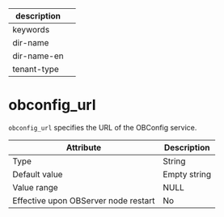 | description ||
|---|---|
| keywords ||
| dir-name ||
| dir-name-en ||
| tenant-type ||

obconfig_url
=================================

`obconfig_url` specifies the URL of the OBConfig service.


| **Attribute** | **Description** |
|------------------|--------|
| Type | String |
| Default value | Empty string |
| Value range | NULL |
| Effective upon OBServer node restart | No |


